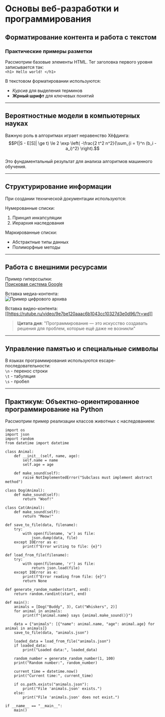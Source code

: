 # Основы веб-разработки и программирования
## Форматирование контента и работа с текстом
### Практические примеры разметки

Рассмотрим базовые элементы HTML. Тег заголовка первого уровня записывается так:  
`<h1> Hello world! </h1>`

В текстовом форматировании используются:
- *Курсив* для выделения терминов
- **Жрный шрифт** для ключевых понятий

---

## Вероятностные модели в компьютерных науках
Важную роль в алгоритмах играет неравенство Хёфдинга:  
$$P(|S - E[S]| \ge t) \le 2 \exp \left( -\frac{2 t^2 n^2}{\sum_{i = 1}^n (b_i - a_i)^2} \right).$$  
Это фундаментальный результат для анализа алгоритмов машинного обучения.

---

## Структурирование информации
При создании технической документации используются:

Нумерованные списки:  
1. Принцип инкапсуляции
2. Иерархия наследования

Маркированные списки:  
* Абстрактные типы данных
* Полиморфные методы

---

## Работа с внешними ресурсами
Пример гиперссылки:  
[Поисковая система Google](https://www.google.com)

Вставка медиа-контента:  
![Пример цифрового архива](https://expositions.nlr.ru/Mayakovsky/images/6_12.jpg)

Вставка видео-контента:
[[https://rutube.ru/video/9e7be120aaac6b1043cc10327d3e0d96/?r=wd]]

> **Цитата дня**: "Программирование — это искусство создавать решения для проблем, которые ещё даже не возникли"

---

## Управление памятью и специальные символы
В языках программирования используются escape-последовательности:  
`\n` - перенос строки  
`\t` - табуляция  
`\s` - пробел

---

## Практикум: Объектно-ориентированное программирование на Python
Рассмотрим пример реализации классов животных с наследованием:

```
import os
import json
import random
from datetime import datetime

class Animal:
    def __init__(self, name, age):
        self.name = name
        self.age = age

    def make_sound(self):
        raise NotImplementedError("Subclass must implement abstract method")

class Dog(Animal):
    def make_sound(self):
        return "Woof!"

class Cat(Animal):
    def make_sound(self):
        return "Meow!"

def save_to_file(data, filename):
    try:
        with open(filename, 'w') as file:
            json.dump(data, file)
    except IOError as e:
        print(f"Error writing to file: {e}")

def load_from_file(filename):
    try:
        with open(filename, 'r') as file:
            return json.load(file)
    except IOError as e:
        print(f"Error reading from file: {e}")
        return None

def generate_random_number(start, end):
    return random.randint(start, end)

def main():
    animals = [Dog("Buddy", 3), Cat("Whiskers", 2)]
    for animal in animals:
        print(f"{animal.name} says {animal.make_sound()}")

    data = {"animals": [{"name": animal.name, "age": animal.age} for animal in animals]}
    save_to_file(data, "animals.json")

    loaded_data = load_from_file("animals.json")
    if loaded_data:
        print("Loaded data:", loaded_data)

    random_number = generate_random_number(1, 100)
    print("Random number:", random_number)

    current_time = datetime.now()
    print("Current time:", current_time)

    if os.path.exists("animals.json"):
        print("File 'animals.json' exists.")
    else:
        print("File 'animals.json' does not exist.")

if __name__ == "__main__":
    main()
```